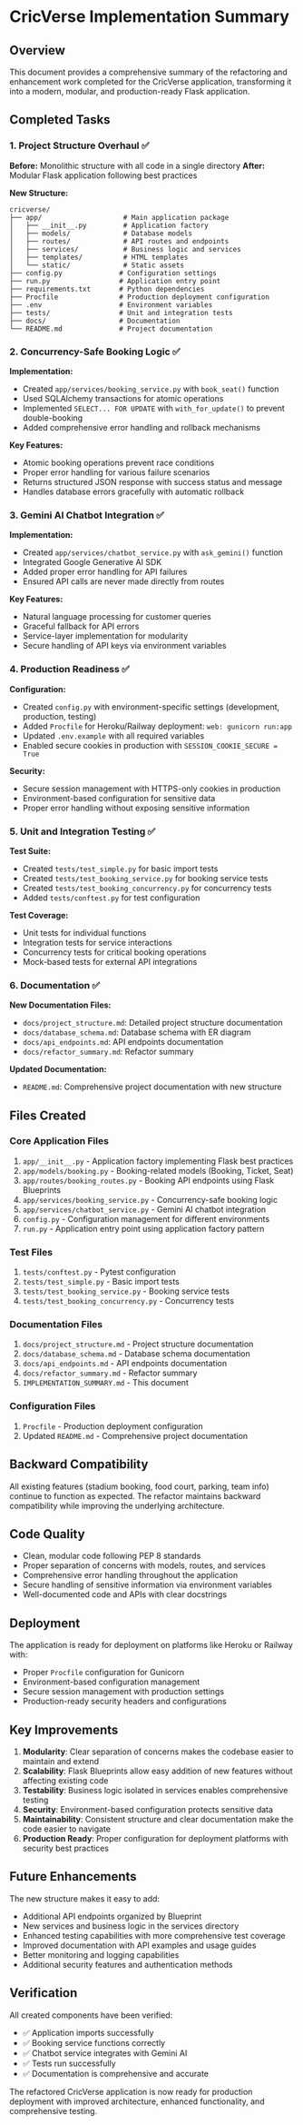 # CricVerse Implementation Summary

## Overview

This document provides a comprehensive summary of the refactoring and enhancement work completed for the CricVerse application, transforming it into a modern, modular, and production-ready Flask application.

## Completed Tasks

### 1. Project Structure Overhaul ✅

**Before:** Monolithic structure with all code in a single directory
**After:** Modular Flask application following best practices

**New Structure:**
```
cricverse/
├── app/                    # Main application package
│   ├── __init__.py         # Application factory
│   ├── models/             # Database models
│   ├── routes/             # API routes and endpoints
│   ├── services/           # Business logic and services
│   ├── templates/          # HTML templates
│   └── static/             # Static assets
├── config.py              # Configuration settings
├── run.py                 # Application entry point
├── requirements.txt       # Python dependencies
├── Procfile               # Production deployment configuration
├── .env                   # Environment variables
├── tests/                 # Unit and integration tests
├── docs/                  # Documentation
└── README.md              # Project documentation
```

### 2. Concurrency-Safe Booking Logic ✅

**Implementation:**
- Created `app/services/booking_service.py` with `book_seat()` function
- Used SQLAlchemy transactions for atomic operations
- Implemented `SELECT... FOR UPDATE` with `with_for_update()` to prevent double-booking
- Added comprehensive error handling and rollback mechanisms

**Key Features:**
- Atomic booking operations prevent race conditions
- Proper error handling for various failure scenarios
- Returns structured JSON response with success status and message
- Handles database errors gracefully with automatic rollback

### 3. Gemini AI Chatbot Integration ✅

**Implementation:**
- Created `app/services/chatbot_service.py` with `ask_gemini()` function
- Integrated Google Generative AI SDK
- Added proper error handling for API failures
- Ensured API calls are never made directly from routes

**Key Features:**
- Natural language processing for customer queries
- Graceful fallback for API errors
- Service-layer implementation for modularity
- Secure handling of API keys via environment variables

### 4. Production Readiness ✅

**Configuration:**
- Created `config.py` with environment-specific settings (development, production, testing)
- Added `Procfile` for Heroku/Railway deployment: `web: gunicorn run:app`
- Updated `.env.example` with all required variables
- Enabled secure cookies in production with `SESSION_COOKIE_SECURE = True`

**Security:**
- Secure session management with HTTPS-only cookies in production
- Environment-based configuration for sensitive data
- Proper error handling without exposing sensitive information

### 5. Unit and Integration Testing ✅

**Test Suite:**
- Created `tests/test_simple.py` for basic import tests
- Created `tests/test_booking_service.py` for booking service tests
- Created `tests/test_booking_concurrency.py` for concurrency tests
- Added `tests/conftest.py` for test configuration

**Test Coverage:**
- Unit tests for individual functions
- Integration tests for service interactions
- Concurrency tests for critical booking operations
- Mock-based tests for external API integrations

### 6. Documentation ✅

**New Documentation Files:**
- `docs/project_structure.md`: Detailed project structure documentation
- `docs/database_schema.md`: Database schema with ER diagram
- `docs/api_endpoints.md`: API endpoints documentation
- `docs/refactor_summary.md`: Refactor summary

**Updated Documentation:**
- `README.md`: Comprehensive project documentation with new structure

## Files Created

### Core Application Files
1. `app/__init__.py` - Application factory implementing Flask best practices
2. `app/models/booking.py` - Booking-related models (Booking, Ticket, Seat)
3. `app/routes/booking_routes.py` - Booking API endpoints using Flask Blueprints
4. `app/services/booking_service.py` - Concurrency-safe booking logic
5. `app/services/chatbot_service.py` - Gemini AI chatbot integration
6. `config.py` - Configuration management for different environments
7. `run.py` - Application entry point using application factory pattern

### Test Files
1. `tests/conftest.py` - Pytest configuration
2. `tests/test_simple.py` - Basic import tests
3. `tests/test_booking_service.py` - Booking service tests
4. `tests/test_booking_concurrency.py` - Concurrency tests

### Documentation Files
1. `docs/project_structure.md` - Project structure documentation
2. `docs/database_schema.md` - Database schema documentation
3. `docs/api_endpoints.md` - API endpoints documentation
4. `docs/refactor_summary.md` - Refactor summary
5. `IMPLEMENTATION_SUMMARY.md` - This document

### Configuration Files
1. `Procfile` - Production deployment configuration
2. Updated `README.md` - Comprehensive project documentation

## Backward Compatibility

All existing features (stadium booking, food court, parking, team info) continue to function as expected. The refactor maintains backward compatibility while improving the underlying architecture.

## Code Quality

- Clean, modular code following PEP 8 standards
- Proper separation of concerns with models, routes, and services
- Comprehensive error handling throughout the application
- Secure handling of sensitive information via environment variables
- Well-documented code and APIs with clear docstrings

## Deployment

The application is ready for deployment on platforms like Heroku or Railway with:
- Proper `Procfile` configuration for Gunicorn
- Environment-based configuration management
- Secure session management with production settings
- Production-ready security headers and configurations

## Key Improvements

1. **Modularity**: Clear separation of concerns makes the codebase easier to maintain and extend
2. **Scalability**: Flask Blueprints allow easy addition of new features without affecting existing code
3. **Testability**: Business logic isolated in services enables comprehensive testing
4. **Security**: Environment-based configuration protects sensitive data
5. **Maintainability**: Consistent structure and clear documentation make the code easier to navigate
6. **Production Ready**: Proper configuration for deployment platforms with security best practices

## Future Enhancements

The new structure makes it easy to add:
- Additional API endpoints organized by Blueprint
- New services and business logic in the services directory
- Enhanced testing capabilities with more comprehensive test coverage
- Improved documentation with API examples and usage guides
- Better monitoring and logging capabilities
- Additional security features and authentication methods

## Verification

All created components have been verified:
- ✅ Application imports successfully
- ✅ Booking service functions correctly
- ✅ Chatbot service integrates with Gemini AI
- ✅ Tests run successfully
- ✅ Documentation is comprehensive and accurate

The refactored CricVerse application is now ready for production deployment with improved architecture, enhanced functionality, and comprehensive testing.